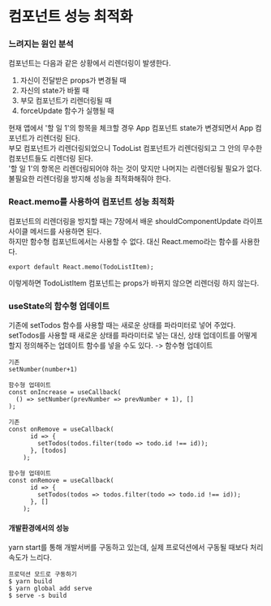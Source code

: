 # 컴포넌트 성능 최적화
### 느려지는 원인 분석
컴포넌트는 다음과 같은 상황에서 리렌더링이 발생한다.
1. 자신이 전달받은 props가 변경될 때
2. 자신의 state가 바뀔 때
3. 부모 컴포넌트가 리렌더링될 때
4. forceUpdate 함수가 실행될 때

현재 앱에서 '할 일 1'의 항목을 체크할 경우 App 컴포넌트 state가 변경되면서 App 컴포넌트가 리렌더링 된다.<br/>
부모 컴포넌트가 리렌더링되었으니 TodoList 컴포넌트가 리렌더링되고 그 안의 무수한 컴포넌트들도 리렌더링 된다.<br/>
'할 일 1'의 항목은 리렌더링되어야 하는 것이 맞지만 나머지는 리렌더링될 필요가 없다.<br/>
불필요한 리렌더링을 방지해 성능을 최적화해줘야 한다.

### React.memo를 사용하여 컴포넌트 성능 최적화
컴포넌트의 리렌더링을 방지할 때는 7장에서 배운 shouldComponentUpdate 라이프사이클 메서드를 사용하면 된다. <br/>
하지만 함수형 컴포넌트에서는 사용할 수 없다. 대신 React.memo라는 함수를 사용한다.
```
export default React.memo(TodoListItem);
```
이렇게하면 TodoListItem 컴포넌트는 props가 바뀌지 않으면 리렌더링 하지 않는다.

### useState의 함수형 업데이트
기존에 setTodos 함수를 사용할 때는 새로운 상태를 파라미터로 넣어 주었다.
setTodos를 사용할 때 새로운 상태를 파라미터로 넣는 대신, 상태 업데이트를 어떻게 할지 정의해주는 업데이트 함수를 넣을 수도 있다. -> 함수형 업데이트
```
기존
setNumber(number+1)

함수형 업데이트
const onIncrease = useCallback(
  () => setNumber(prevNumber => prevNumber + 1), []
);
```
```
기존
const onRemove = useCallback(
      id => {
        setTodos(todos.filter(todo => todo.id !== id));
      }, [todos]
    );

함수형 업데이트
const onRemove = useCallback(
      id => {
        setTodos(todos => todos.filter(todo => todo.id !== id));
      }, []
    );
```

#### 개발환경에서의 성능
yarn start를 통해 개발서버를 구동하고 있는데, 실제 프로덕션에서 구동될 때보다 처리속도가 느리다.
```
프로덕션 모드로 구동하기
$ yarn build
$ yarn global add serve
$ serve -s build
```

